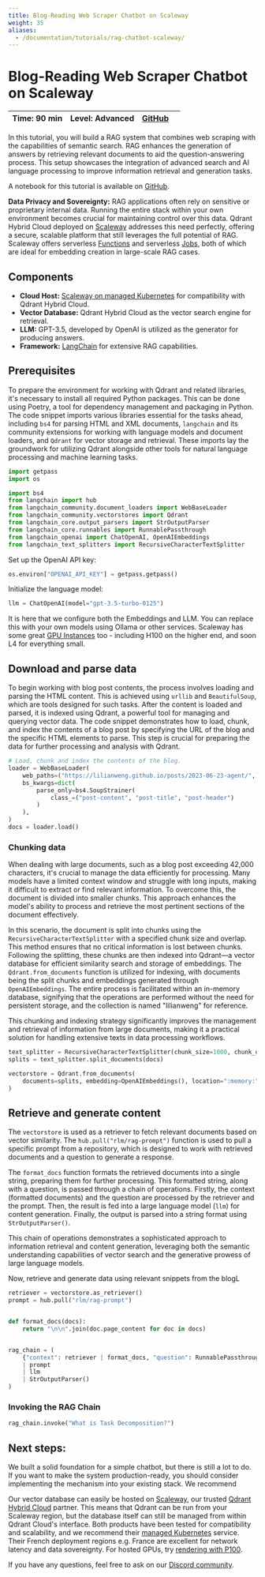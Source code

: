 ```yaml
---
title: Blog-Reading Web Scraper Chatbot on Scaleway
weight: 35
aliases:
  - /documentation/tutorials/rag-chatbot-scaleway/
---
```


# Blog-Reading Web Scraper Chatbot on Scaleway

| Time: 90 min | Level: Advanced |[GitHub](https://github.com/qdrant/examples/blob/master/langchain-lcel-rag/Langchain-LCEL-RAG-Demo.ipynb)|    |
|--------------|-----------------|--|----|

In this tutorial, you will build a RAG system that combines web scraping with the capabilities of semantic search. RAG enhances the generation of answers by retrieving relevant documents to aid the question-answering process. This setup showcases the integration of advanced search and AI language processing to improve information retrieval and generation tasks.

A notebook for this tutorial is available on [GitHub](https://github.com/qdrant/examples/blob/master/langchain-lcel-rag/Langchain-LCEL-RAG-Demo.ipynb).

**Data Privacy and Sovereignty:** RAG applications often rely on sensitive or proprietary internal data. Running the entire stack within your own environment becomes crucial for maintaining control over this data. Qdrant Hybrid Cloud deployed on [Scaleway](https://www.scaleway.com/) addresses this need perfectly, offering a secure, scalable platform that still leverages the full potential of RAG. Scaleway offers serverless [Functions](https://www.scaleway.com/en/serverless-functions/) and serverless [Jobs](https://www.scaleway.com/en/serverless-jobs/), both of which are ideal for embedding creation in large-scale RAG cases.

## Components

- **Cloud Host:** [Scaleway on managed Kubernetes](https://www.scaleway.com/en/kubernetes-kapsule/) for compatibility with Qdrant Hybrid Cloud.
- **Vector Database:** Qdrant Hybrid Cloud as the vector search engine for retrieval.
- **LLM:** GPT-3.5, developed by OpenAI is utilized as the generator for producing answers.
- **Framework:** [LangChain](https://www.langchain.com/) for extensive RAG capabilities.

## Prerequisites

To prepare the environment for working with Qdrant and related libraries, it's necessary to install all required Python packages. This can be done using Poetry, a tool for dependency management and packaging in Python. The code snippet imports various libraries essential for the tasks ahead, including `bs4` for parsing HTML and XML documents, `langchain` and its community extensions for working with language models and document loaders, and `Qdrant` for vector storage and retrieval. These imports lay the groundwork for utilizing Qdrant alongside other tools for natural language processing and machine learning tasks.

```python
import getpass
import os

import bs4
from langchain import hub
from langchain_community.document_loaders import WebBaseLoader
from langchain_community.vectorstores import Qdrant
from langchain_core.output_parsers import StrOutputParser
from langchain_core.runnables import RunnablePassthrough
from langchain_openai import ChatOpenAI, OpenAIEmbeddings
from langchain_text_splitters import RecursiveCharacterTextSplitter
```

Set up the OpenAI API key:

```python
os.environ["OPENAI_API_KEY"] = getpass.getpass()
```

Initialize the language model:

```python
llm = ChatOpenAI(model="gpt-3.5-turbo-0125")
```

It is here that we configure both the Embeddings and LLM. You can replace this with your own models using Ollama or other services. Scaleway has some great [GPU Instances](https://www.scaleway.com/en/gpu-instances/) too - including H100 on the higher end, and soon L4 for everything small.

## Download and parse data

To begin working with blog post contents, the process involves loading and parsing the HTML content. This is achieved using `urllib` and `BeautifulSoup`, which are tools designed for such tasks. After the content is loaded and parsed, it is indexed using Qdrant, a powerful tool for managing and querying vector data. The code snippet demonstrates how to load, chunk, and index the contents of a blog post by specifying the URL of the blog and the specific HTML elements to parse. This step is crucial for preparing the data for further processing and analysis with Qdrant.

```python
# Load, chunk and index the contents of the blog.
loader = WebBaseLoader(
    web_paths=("https://lilianweng.github.io/posts/2023-06-23-agent/",),
    bs_kwargs=dict(
        parse_only=bs4.SoupStrainer(
            class_=("post-content", "post-title", "post-header")
        )
    ),
)
docs = loader.load()

```

### Chunking data

When dealing with large documents, such as a blog post exceeding 42,000 characters, it's crucial to manage the data efficiently for processing. Many models have a limited context window and struggle with long inputs, making it difficult to extract or find relevant information. To overcome this, the document is divided into smaller chunks. This approach enhances the model's ability to process and retrieve the most pertinent sections of the document effectively.

In this scenario, the document is split into chunks using the `RecursiveCharacterTextSplitter` with a specified chunk size and overlap. This method ensures that no critical information is lost between chunks. Following the splitting, these chunks are then indexed into Qdrant—a vector database for efficient similarity search and storage of embeddings. The `Qdrant.from_documents` function is utilized for indexing, with documents being the split chunks and embeddings generated through `OpenAIEmbeddings`. The entire process is facilitated within an in-memory database, signifying that the operations are performed without the need for persistent storage, and the collection is named "lilianweng" for reference.

This chunking and indexing strategy significantly improves the management and retrieval of information from large documents, making it a practical solution for handling extensive texts in data processing workflows.

```python
text_splitter = RecursiveCharacterTextSplitter(chunk_size=1000, chunk_overlap=200)
splits = text_splitter.split_documents(docs)

vectorstore = Qdrant.from_documents(
    documents=splits, embedding=OpenAIEmbeddings(), location=":memory:", collection_name="lilianweng"
)
```

## Retrieve and generate content

The `vectorstore` is used as a retriever to fetch relevant documents based on vector similarity. The `hub.pull("rlm/rag-prompt")` function is used to pull a specific prompt from a repository, which is designed to work with retrieved documents and a question to generate a response.

The `format_docs` function formats the retrieved documents into a single string, preparing them for further processing. This formatted string, along with a question, is passed through a chain of operations. Firstly, the context (formatted documents) and the question are processed by the retriever and the prompt. Then, the result is fed into a large language model (`llm`) for content generation. Finally, the output is parsed into a string format using `StrOutputParser()`.

This chain of operations demonstrates a sophisticated approach to information retrieval and content generation, leveraging both the semantic understanding capabilities of vector search and the generative prowess of large language models.

Now, retrieve and generate data using relevant snippets from the blogL

```python
retriever = vectorstore.as_retriever()
prompt = hub.pull("rlm/rag-prompt")


def format_docs(docs):
    return "\n\n".join(doc.page_content for doc in docs)


rag_chain = (
    {"context": retriever | format_docs, "question": RunnablePassthrough()}
    | prompt
    | llm
    | StrOutputParser()
)
```

### Invoking the RAG Chain

```python
rag_chain.invoke("What is Task Decomposition?")
```

## Next steps:
We built a solid foundation for a simple chatbot, but there is still a lot to do. If you want to make the
system production-ready, you should consider implementing the mechanism into your existing stack. We recommend 

Our vector database can easily be hosted on [Scaleway](https://www.scaleway.com/), our trusted [Qdrant Hybrid Cloud](/documentation/hybrid-cloud/) partner. This means that Qdrant can be run from your Scaleway region, but the database itself can still be managed from within Qdrant Cloud's interface. Both products have been tested for compatibility and scalability, and we recommend their [managed Kubernetes](https://www.scaleway.com/en/kubernetes-kapsule/) service. 
Their French deployment regions e.g. France are excellent for network latency and data sovereignty. For hosted GPUs, try [rendering with P100](https://www.scaleway.com/en/gpu-render-instances/).

If you have any questions, feel free to ask on our [Discord community](https://qdrant.to/discord).





